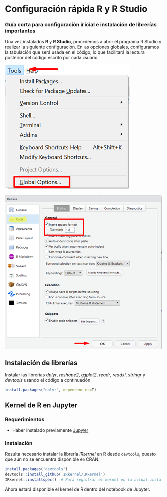 # Configuración rápida R y R Studio
### Guía corta para configuración inicial e instalación de librerías importantes

Una vez instalados __R__ y __R Studio__, procedemos a abrir el programa R Studio y realizar la siguiente configuración. En las opciones globales, configuramos la tabulación que será usada en el código, lo que facilitará la lectura posterior del código escrito por cada usuario.

![](https://github.com/CamiloAguilar/DS_CrashCourse/blob/master/R/img/tools_1.png)

![](https://github.com/CamiloAguilar/DS_CrashCourse/blob/master/R/img/tools_2.png)

## Instalación de librerías

Instalar las librerías _dplyr_, _reshape2_, _ggplot2_, _readr_, _readxl_, _stringr_ y _devtools_ usando el código a continuación
```r
install.packages("dplyr", dependencies=T)
```

## Kernel de R en Jupyter

### Requerimientos

 - Haber instalado previamente [Jupyter](https://github.com/CamiloAguilar/DS_CrashCourse/tree/master/Python)

### Instalación

Resulta necesario instalar la librería _IRkernel_ en R desde `devtools`, puesto que aún no se encuentra disponible en CRAN.

```r
install.packages('devtools')
devtools::install_github('IRkernel/IRkernel')
IRkernel::installspec()  # Para registrar el kernel en la actual instalación de R
```

Ahora estará disponible el kernel de R dentro del notebook de Jupyter.